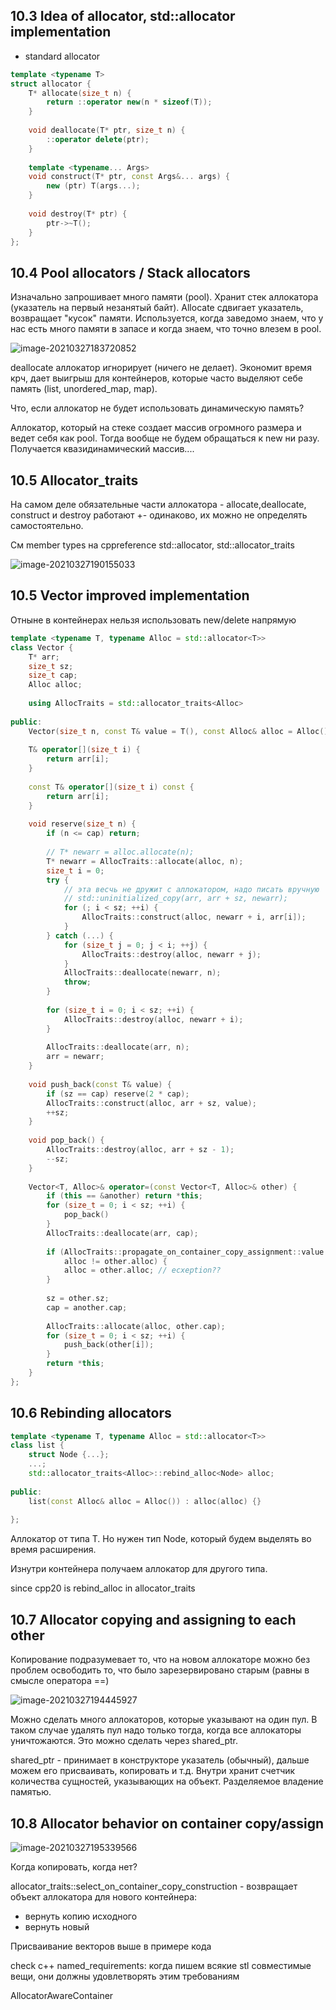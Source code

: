 ## 10.3 Idea of allocator, std::allocator implementation

- standard allocator

```cpp
template <typename T>
struct allocator {
    T* allocate(size_t n) {
        return ::operator new(n * sizeof(T));
    }
    
    void deallocate(T* ptr, size_t n) {
        ::operator delete(ptr);
    }
    
    template <typename... Args>
    void construct(T* ptr, const Args&... args) {
        new (ptr) T(args...);
    }
    
    void destroy(T* ptr) {
        ptr->~T();
    }
};
```

## 10.4 Pool allocators / Stack allocators

Изначально запрошивает много памяти (pool). Хранит стек аллокатора (указатель на первый незанятый байт). Allocate сдвигает указатель, возвращает "кусок" памяти. Используется, когда заведомо знаем, что у нас есть много памяти в запасе и когда знаем, что точно влезем в pool.

![image-20210327183720852](../.gitbook/assets/image-20210327183720852.png)

deallocate аллокатор игнорирует (ничего не делает). Экономит время крч, дает выигрыш для контейнеров, которые часто выделяют себе память (list, unordered_map, map).

Что, если аллокатор не будет использовать динамическую память?

Аллокатор, который на стеке создает массив огромного размера и ведет себя как pool. Тогда вообще не будем обращаться к new ни разу. Получается квазидинамический массив....

## 10.5 Allocator_traits

На самом деле обязательные части аллокатора - allocate,deallocate, construct и destroy работают +- одинаково, их можно не определять самостоятельно.

См member types на cppreference std::allocator, std::allocator_traits

![image-20210327190155033](../.gitbook/assets/image-20210327190155033.png)



## 10.5 Vector improved implementation

Отныне в контейнерах нельзя использовать new/delete напрямую

```cpp
template <typename T, typename Alloc = std::allocator<T>>
class Vector {
    T* arr;
    size_t sz;
    size_t cap;
    Alloc alloc;
    
    using AllocTraits = std::allocator_traits<Alloc>
    
public:
    Vector(size_t n, const T& value = T(), const Alloc& alloc = Alloc());
    
    T& operator[](size_t i) {
        return arr[i];
    }
    
    const T& operator[](size_t i) const {
        return arr[i];
    }
    
    void reserve(size_t n) {
        if (n <= cap) return;
        
        // T* newarr = alloc.allocate(n);
        T* newarr = AllocTraits::allocate(alloc, n);
        size_t i = 0;
        try {
            // эта весчь не дружит с аллокатором, надо писать вручную
            // std::uninitialized_copy(arr, arr + sz, newarr);
            for (; i < sz; ++i) {
                AllocTraits::construct(alloc, newarr + i, arr[i]);
            }
        } catch (...) {
            for (size_t j = 0; j < i; ++j) {
                AllocTraits::destroy(alloc, newarr + j);
            }
            AllocTraits::deallocate(newarr, n);
            throw;
        }
        
        for (size_t i = 0; i < sz; ++i) {
            AllocTraits::destroy(alloc, newarr + i);
        }
        
        AllocTraits::deallocate(arr, n);
        arr = newarr;
    }
    
    void push_back(const T& value) {
        if (sz == cap) reserve(2 * cap);
        AllocTraits::construct(alloc, arr + sz, value);
        ++sz;
    }
    
    void pop_back() {
        AllocTraits::destroy(alloc, arr + sz - 1);
        --sz;
    }
    
    Vector<T, Alloc>& operator=(const Vector<T, Alloc>& other) {
        if (this == &another) return *this;
        for (size_t = 0; i < sz; ++i) {
            pop_back()
        }
        AllocTraits::deallocate(arr, cap);
        
        if (AllocTraits::propagate_on_container_copy_assignment::value &&
            alloc != other.alloc) {
            alloc = other.alloc; // ecxeption??
        }
        
        sz = other.sz;
        cap = another.cap;
        
        AllocTraits::allocate(alloc, other.cap);
        for (size_t = 0; i < sz; ++i) {
            push_back(other[i]);
        }
        return *this;
    }
};
```

## 10.6 Rebinding allocators

```cpp
template <typename T, typename Alloc = std::allocator<T>>
class list {
    struct Node {...};
    ...;
    std::allocator_traits<Alloc>::rebind_alloc<Node> alloc;
    
public:
    list(const Alloc& alloc = Alloc()) : alloc(alloc) {}
    	
};
```

Аллокатор от типа Т. Но нужен тип Node, который будем выделять во время расширения.

Изнутри контейнера получаем аллокатор для другого типа.

since cpp20 is rebind_alloc in allocator_traits

## 10.7 Allocator copying and assigning to each other

 Копирование подразумевает то, что на новом аллокаторе можно без проблем освободить то, что было зарезервировано старым (равны в смысле оператора ==)

![image-20210327194445927](../.gitbook/assets/image-20210327194445927.png)

Можно сделать много аллокаторов, которые указывают на один пул. В таком случае удалять пул надо только тогда, когда все аллокаторы уничтожаются. Это можно сделать через shared_ptr.

shared_ptr<Pool> - принимает в конструкторе указатель (обычный), дальше можем его присваивать, копировать и т.д. Внутри хранит счетчик количества сущностей, указывающих на объект. Разделяемое владение памятью.



## 10.8 Allocator behavior on container copy/assign

![image-20210327195339566](../.gitbook/assets/image-20210327195339566.png)

Когда копировать, когда нет?

allocator_traits::select_on_container_copy_construction - возвращает объект аллокатора для нового контейнера:

- вернуть копию исходного
- вернуть новый

Присваивание векторов выше в примере кода



check c++ named_requirements: когда пишем всякие stl совместимые вещи, они должны удовлетворять этим требованиям

AllocatorAwareContainer

